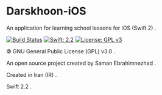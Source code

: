 # Darskhoon-iOS
An application for learning school lessons for iOS (Swift 2) .

[![Build Status](https://img.shields.io/badge/build-passing-success)](https://samebison.ir)
[![Swift: 2.2](https://img.shields.io/badge/swift-2.2-orange)](https://developer.apple.com/swift)
[![License: GPL v3](https://img.shields.io/badge/license-GPL--3.0-informational)](https://www.gnu.org/licenses/gpl-3.0)

&#127279; GNU General Public License (GPL) v3.0 .

An open source project created by Saman Ebrahimnezhad .

Created in Iran (IR) .

Swift 2.2 .

